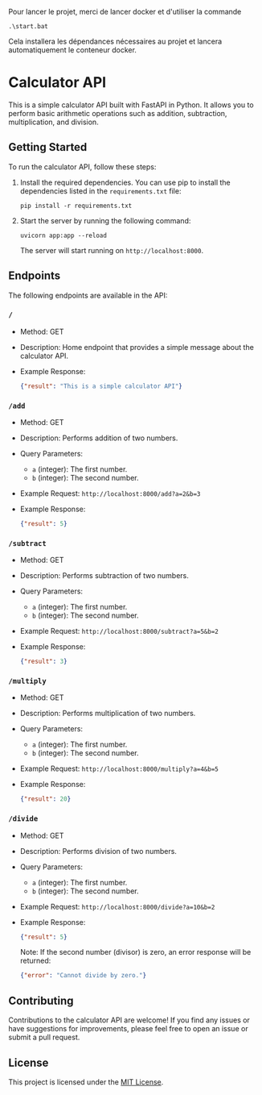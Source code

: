 Pour lancer le projet, merci de lancer docker et d'utiliser la commande 
   ```shell
   .\start.bat
   ```
Cela installera les dépendances nécessaires au projet et lancera automatiquement le conteneur docker.

# Calculator API

This is a simple calculator API built with FastAPI in Python. It allows you to perform basic arithmetic operations such as addition, subtraction, multiplication, and division.

## Getting Started

To run the calculator API, follow these steps:

1. Install the required dependencies. You can use pip to install the dependencies listed in the `requirements.txt` file:

   ```shell
   pip install -r requirements.txt
   ```

2. Start the server by running the following command:

   ```shell
   uvicorn app:app --reload
   ```

   The server will start running on `http://localhost:8000`.

## Endpoints

The following endpoints are available in the API:

### `/`

- Method: GET
- Description: Home endpoint that provides a simple message about the calculator API.
- Example Response:

  ```json
  {"result": "This is a simple calculator API"}
  ```

### `/add`

- Method: GET
- Description: Performs addition of two numbers.
- Query Parameters:
  - `a` (integer): The first number.
  - `b` (integer): The second number.
- Example Request: `http://localhost:8000/add?a=2&b=3`
- Example Response:

  ```json
  {"result": 5}
  ```

### `/subtract`

- Method: GET
- Description: Performs subtraction of two numbers.
- Query Parameters:
  - `a` (integer): The first number.
  - `b` (integer): The second number.
- Example Request: `http://localhost:8000/subtract?a=5&b=2`
- Example Response:

  ```json
  {"result": 3}
  ```

### `/multiply`

- Method: GET
- Description: Performs multiplication of two numbers.
- Query Parameters:
  - `a` (integer): The first number.
  - `b` (integer): The second number.
- Example Request: `http://localhost:8000/multiply?a=4&b=5`
- Example Response:

  ```json
  {"result": 20}
  ```

### `/divide`

- Method: GET
- Description: Performs division of two numbers.
- Query Parameters:
  - `a` (integer): The first number.
  - `b` (integer): The second number.
- Example Request: `http://localhost:8000/divide?a=10&b=2`
- Example Response:

  ```json
  {"result": 5}
  ```

  Note: If the second number (divisor) is zero, an error response will be returned:

  ```json
  {"error": "Cannot divide by zero."}
  ```

## Contributing

Contributions to the calculator API are welcome! If you find any issues or have suggestions for improvements, please feel free to open an issue or submit a pull request.

## License

This project is licensed under the [MIT License](LICENSE).